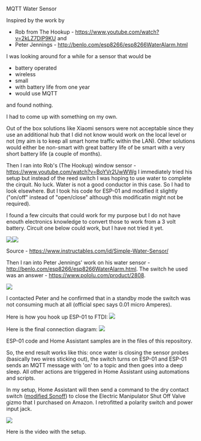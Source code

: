 MQTT Water Sensor

Inspired by the work by 
- Rob from The Hookup - https://www.youtube.com/watch?v=2kLZ7DlP9KU and 
- Peter Jennings - http://benlo.com/esp8266/esp8266WaterAlarm.html

I was looking around for a while for a sensor that would be
- battery operated
- wireless
- small
- with battery life from one year 
- would use MQTT

and found nothing.

I had to come up with something on my own.

Out of the box solutions like Xiaomi sensors were not acceptable since they use an additional hub that I did not know would work on the local level or not (my aim is to keep all smart home traffic within the LAN). Other solutions would either be non-smart with great battery life of be smart with a very short battery life (a couple of months). 

Then I ran into Rob's (The Hookup) window sensor - https://www.youtube.com/watch?v=BoYVr2UwWWg  I immediately tried his setup but instead of the reed switch I was hoping to use water to complete the cirquit. No luck. Water is not a good conductor in this case. So I had to look elsewhere. But I took his code for ESP-01 and modified it slightly ("on/off" instead of "open/close" although this modificatin might not be required). 

I found a few circuits that could work for my purpose but I do not have enouth electronics knowledge to convert those to work from a 3 volt battery. Circuit one below could work, but I have not tried it yet.

<img src="https://cdn.instructables.com/FGO/5G9D/FH9ZFLVQ/FGO5G9DFH9ZFLVQ.LARGE.jpg?auto=webp&width=400"/><img src="https://cdn.instructables.com/FVT/Z80Z/FHOHJJMD/FVTZ80ZFHOHJJMD.LARGE.jpg?auto=webp&width=300"/>

Source - https://www.instructables.com/id/Simple-Water-Sensor/

Then I ran into Peter Jennings' work on his water sensor - http://benlo.com/esp8266/esp8266WaterAlarm.html. The switch he used was an answer - https://www.pololu.com/product/2808. 

<img src="https://a.pololu-files.com/picture/0J6789.600x480.jpg?a4cf523daa68a0fc751c6ff85fb0ffc6">

I contacted Peter and he confirmed that in a standby mode the switch was not consuming much at all (official spec says 0.01 micro Amperes).

Here is how you hook up ESP-01 to FTDI:
<img src="http://1.bp.blogspot.com/-2zMMrsmzNVk/VzkpezD6j2I/AAAAAAAAFNE/VU5DisFVRMMaz1S0S7R-j8CTe0j_ot8sACK4B/s1600/Circuito-ESP8266-ESP-01-FTDI-FT232.png"/>

Here is the final connection diagram:
<img src="http://benlo.com/esp8266/Water_Sensor_ESP8266_Circuit.jpg"/>

ESP-01 code and Home Assistant samples are in the files of this repository.

So, the end result works like this: once water is closing the sensor probes (basically two wires sticking out), the switch turns on ESP-01 and ESP-01 sends an MQTT message with 'on' to a topic and then goes into a deep sleep. All other actions are triggered in Home Assistant using automations and scripts.

In my setup, Home Assistant will then send a command to the dry contact switch (<a href="https://www.chatteris.biz/blog/sonoff-basic-voltage-free-relay-changeover-modification/" target="_blank">modified Sonoff</a>) to close the Electric Manipulator Shut Off Valve gizmo that I purchased on Amazon. I retrofitted a polarity switch and power input jack. 

<img src="http://relit.ca/wp-content/uploads/2019/02/Electric-Automatic-Manipulator-Shut-Off-Valve-for-Alarm-Gas-Water-Pipeline-Security-Device-Assortment-12V-1.jpg"/>

Here is the video with the setup.
